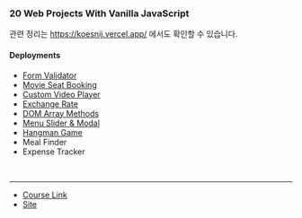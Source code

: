 ### 20 Web Projects With Vanilla JavaScript

관련 정리는 https://koesnij.vercel.app/ 에서도 확인할 수 있습니다.

#### Deployments

- [Form Validator](https://koesnij.github.io/vanillajs-web-projects/FormValidator)
- [Movie Seat Booking](https://koesnij.github.io/vanillajs-web-projects/MovieSeatBooking)
- [Custom Video Player](https://koesnij.github.io/vanillajs-web-projects/CustomVideoPlayer)
- [Exchange Rate](https://koesnij.github.io/vanillajs-web-projects/ExchangeRate/)
- [DOM Array Methods](https://koesnij.github.io/vanillajs-web-projects/DOMArrayMethods/)
- [Menu Slider & Modal](https://koesnij.github.io/vanillajs-web-projects/MenuSliderAndModal/)
- [Hangman Game](https://koesnij.github.io/vanillajs-web-projects/Hangman/)
- Meal Finder
- Expense Tracker

<br>

---

- [Course Link](https://www.udemy.com/course/web-projects-with-vanilla-javascript/)
- [Site](https://vanillawebprojects.com/)

